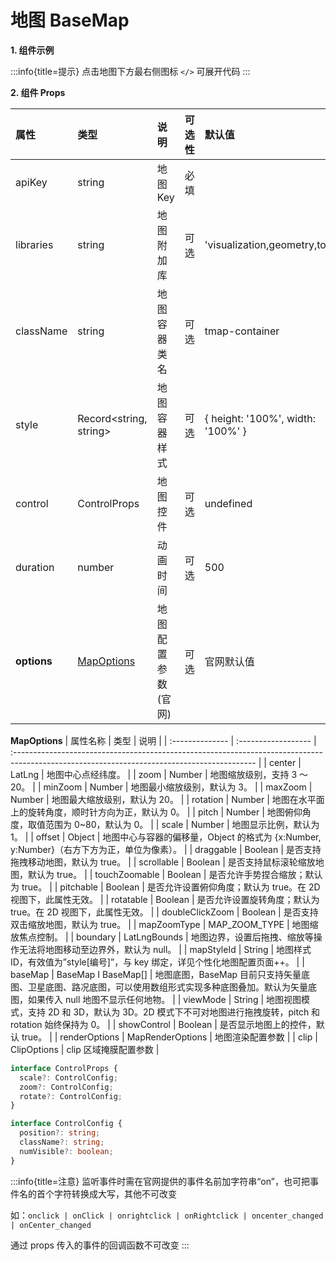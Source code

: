 # 地图 BaseMap

**1. 组件示例**

<code src="./demo.tsx"></code>
:::info{title=提示}
点击地图下方最右侧图标 `</>` 可展开代码
:::

**2. 组件 Props**

| 属性        | 类型                                                                     | 说明               | 可选性 | 默认值                            |
| :---------- | :----------------------------------------------------------------------- | :----------------- | :----- | :-------------------------------- |
| apiKey      | string                                                                   | 地图 Key           | 必填   |                                   |
| libraries   | string                                                                   | 地图附加库         | 可选   | 'visualization,geometry,tools'    |
| className   | string                                                                   | 地图容器类名       | 可选   | tmap-container                    |
| style       | Record<string, string>                                                   | 地图容器样式       | 可选   | { height: '100%', width: '100%' } |
| control     | ControlProps                                                             | 地图控件           | 可选   | undefined                         |
| duration    | number                                                                   | 动画时间           | 可选   | 500                               |
| **options** | [MapOptions](https://lbs.qq.com/webApi/javascriptGL/glDoc/docIndexMap#2) | 地图配置参数(官网) | 可选   | 官网默认值                        |

**MapOptions**
| 属性名称 | 类型 | 说明 |
| :-------------- | :------------------ | :------------------------------------------------------------------------------------------------------------------------------------------ |
| center | LatLng | 地图中心点经纬度。 |
| zoom | Number | 地图缩放级别，支持 3 ～ 20。 |
| minZoom | Number | 地图最小缩放级别，默认为 3。 |
| maxZoom | Number | 地图最大缩放级别，默认为 20。 |
| rotation | Number | 地图在水平面上的旋转角度，顺时针方向为正，默认为 0。 |
| pitch | Number | 地图俯仰角度，取值范围为 0~80，默认为 0。 |
| scale | Number | 地图显示比例，默认为 1。 |
| offset | Object | 地图中心与容器的偏移量，Object 的格式为 {x:Number, y:Number}（右方下方为正，单位为像素）。 |
| draggable | Boolean | 是否支持拖拽移动地图，默认为 true。 |
| scrollable | Boolean | 是否支持鼠标滚轮缩放地图，默认为 true。 |
| touchZoomable | Boolean | 是否允许手势捏合缩放；默认为 true。 |
| pitchable | Boolean | 是否允许设置俯仰角度；默认为 true。在 2D 视图下，此属性无效。 |
| rotatable | Boolean | 是否允许设置旋转角度；默认为 true。在 2D 视图下，此属性无效。 |
| doubleClickZoom | Boolean | 是否支持双击缩放地图，默认为 true。 |
| mapZoomType | MAP_ZOOM_TYPE | 地图缩放焦点控制。 |
| boundary | LatLngBounds | 地图边界，设置后拖拽、缩放等操作无法将地图移动至边界外，默认为 null。 |
| mapStyleId | String | 地图样式 ID，有效值为”style[编号]”，与 key 绑定，详见个性化地图配置页面++。 |
| baseMap | BaseMap I BaseMap[] | 地图底图，BaseMap 目前只支持矢量底图、卫星底图、路况底图，可以使用数组形式实现多种底图叠加。默认为矢量底图，如果传入 null 地图不显示任何地物。 |
| viewMode | String | 地图视图模式，支持 2D 和 3D，默认为 3D。2D 模式下不可对地图进行拖拽旋转，pitch 和 rotation 始终保持为 0。 |
| showControl | Boolean | 是否显示地图上的控件，默认 true。 |
| renderOptions | MapRenderOptions | 地图渲染配置参数 |
| clip | ClipOptions | clip 区域掩膜配置参数 |

```ts
interface ControlProps {
  scale?: ControlConfig;
  zoom?: ControlConfig;
  rotate?: ControlConfig;
}

interface ControlConfig {
  position?: string;
  className?: string;
  numVisible?: boolean;
}
```

:::info{title=注意}
监听事件时需在官网提供的事件名前加字符串“on”，也可把事件名的首个字符转换成大写，其他不可改变

如：`onclick | onClick | onrightclick | onRightclick | oncenter_changed | onCenter_changed`

通过 props 传入的事件的回调函数不可改变
:::
